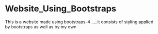 # Website_Using_Bootstraps
This is a website made using bootstraps-4 .....it consists of styling applied by bootstraps as well as by my own
